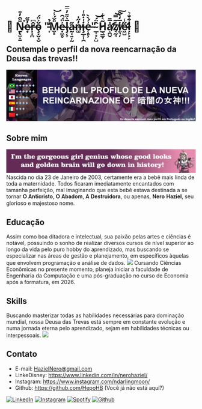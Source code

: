 # 🖤 Ṉ̵̢̫̝̱͌̑̓̎͘e̷̟̓̄̋r̵͓̟̪̂͆ǒ̴̧͓̬͓̮͐̈́ "̵͎̒̉M̴̬͓̎̌́̾͝ẹ̴͖̥͐̈́̑l̴̡͔̞̅͛͌̓̿a̴̰͔͍͎̰̋n̶͚̒̋̍̕i̵̧̲͕̜̪͑̇̊̾e̶̜̥͕͗́̀̀"̴̲͎̟̙̺̂̈́͝ H̷̲͉͇̞͂͛͋a̸̛̝̪̬̽̅̄z̸̘̰̘͐͂̿͝͠i̸̫͉̦̅̒̀̂ě̷̛͖̺̾ļ̷̙͙̙͋̐͛ 🖤

## Contemple o perfil da nova reencarnação da Deusa das trevas!!
<img src="imagem_2024-09-04_192749900.png" />

## Sobre mim
<img src="imagem_2024-09-04_192839968.png" />
Nascida no dia 23 de Janeiro de 2003, certamente era a bebê mais linda de toda a maternidade. Todos ficaram imediatamente encantados com tamanha perfeição, mal imaginando que esta bebê estava destinada a se tornar 𝐎 𝐀𝐧𝐭𝐢𝐜𝐫𝐢𝐬𝐭𝐨, 𝐎 𝐀𝐛𝐚𝐝𝐨𝐦, 𝐀 𝐃𝐞𝐬𝐭𝐫𝐮𝐢𝐝𝐨𝐫𝐚, ou apenas, 𝐍𝐞𝐫𝐨 𝐇𝐚𝐳𝐢𝐞𝐥, seu glorioso e majestoso nome.

## Educação
Assim como boa ditadora e intelectual, sua paixão pelas artes e ciências é notável, possuindo o sonho de realizar diversos cursos de nível superior ao longo da vida pelo puro hobby do aprendizado, mas buscando se especializar nas áreas de gestão e planejamento, em específicos àquelas que envolvem programação e análise de dados.
<img src="https://media.discordapp.net/attachments/383377844849475585/1260426253068931134/TwilightBook.jpg?ex=66b77cac&is=66b62b2c&hm=926bc64e837e00466cf20268a9e284c336cebdebc745261fd16e1ff5d6590912&=&format=webp&width=1025&height=280" />
Cursando Ciências Econômicas no presente momento, planeja iniciar a faculdade de Engenharia da Computação e uma pós-graduação no curso de Economia após a formatura, em 2026.

## Skills
Buscando masterizar todas as habilidades necessárias para dominação mundial, nossa Deusa das Trevas está sempre em constante evolução e numa jornada eterna pelo aprendizado, sejam em habilidades técnicas ou interpessoais.
<img src="https://media.discordapp.net/attachments/383377844849475585/1260451543484993616/RevyKokoMeDespicable.jpg?ex=66b7943a&is=66b642ba&hm=c19a62b0d4685fbde71a6866ccbbd979970b8e6c977bcff04ab23f7f1997f51f&=&format=webp&width=1025&height=280" />


## Contato

- E-mail: HazielNero@gmail.com
- LinkeDisney: https://www.linkedin.com/in/nerohaziel/
- Instagram: https://www.instagram.com/ndarlingmoon/
- Github: https://github.com/HepoHB (Você já não está aqui?)

<a href="https://www.linkedin.com/in/nerohaziel/" target="_blank"><img src="https://img.shields.io/badge/LinkedIn-%230077B5.svg?&style=flat-square&logo=linkedin&logoColor=white" alt="LinkedIn"></a>
<a href="https://www.instagram.com/ndarlingmoon/" target="_blank"><img src="https://img.shields.io/badge/Instagram-%23E4405F.svg?&style=flat-square&logo=instagram&logoColor=white" alt="Instagram"></a>
<a href="https://open.spotify.com/playlist/55CbMzZ6OykcXclmkU0zZz" target="_blank"><img src="https://img.shields.io/badge/Spotify-%231ED760.svg?&style=flat-square&logo=spotify&logoColor=white" alt="Spotify"></a>
<a href="https://github.com/HepoHB" target="_blank"><img src="https://img.shields.io/github/followers/HepoHB?style=social" alt="Github"></a>
